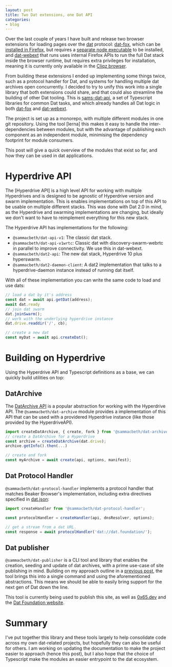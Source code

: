 ```yaml
---
layout: post
title: Two Dat extensions, one Dat API
categories:
- blog
---
```


Over the last couple of years I have built and release two browser extensions for loading pages over the [dat](//dat.foundation/) protocol: [dat-fox](https://github.com/sammacbeth/dat-fox), which can be [installed in Firefox](https://addons.mozilla.org/en-US/firefox/addon/dat-p2p-protocol/), but requires a [separate node executable](https://github.com/sammacbeth/dat-fox-helper/) to be installed, and [dat-webext](https://github.com/cliqz-oss/dat-webext) that runs uses internal Firefox APIs to run the full Dat stack inside the browser runtime, but requires extra privileges for installation, meaning it is currently only available in the [Cliqz browser](https://cliqz.com/download).

From building these extensions I ended up implementing some things twice, such as a protocol handler for Dat, and systems for handling multiple dat archives open concurrently. I decided to try to unify this work into a single library that both extensions could share, and that could also streamline the building of other Dat tooling. This is [sams-dat-api](https://github.com/sammacbeth/sams-dat-api), a set of Typescript libraries for common Dat tasks, and which already handles all Dat logic in both [dat-fox](https://github.com/sammacbeth/dat-fox) and [dat-webext](https://github.com/cliqz-oss/dat-webext).

The project is set up as a monorepo, with multiple different modules in one git repository. Using the tool [lerna] this makes it easy to handle the inter-dependencies between modules, but with the advantage of publishing each component as an independent module, minimising the dependency footprint for module consumers.

This post will give a quick overview of the modules that exist so far, and how they can be used in dat applications.

# Hyperdrive API

The [Hyperdrive API] is a high level API for working with multiple Hyperdrives and is designed to be agnostic of Hyperdrive version and swarm implementation. This is enables implementations on top of this API to be usable on multiple different stacks. This was done with Dat 2.0 in mind, as the Hyperdrive and swarming implementations are changing, but ideally we don't want to have to reimplement everything for this new stack.

The Hyperdrive API has implementations for the following:

 * `@sammacbeth/dat-api-v1`: The classic dat stack.
 * `@sammacbeth/dat-api-v1wrtc`: Classic dat with discovery-swarm-webrtc in parallel to improve connectivity. We use this in dat-webext.
 * `@sammacbeth/dat2-api`: The new dat stack, Hyperdrive 10 plus hyperswarm.
 * `@sammacbeth/dat2-daemon-client`: A dat2 implementation that talks to a hyperdrive-daemon instance instead of running dat itself.

With all of these implementation you can write the same code to load and use dats:

```javascript
// load a dat by it's address
const dat = await api.getDat(address);
await dat.ready
// join dat swarm
dat.joinSwarm();
// work with the underlying hyperdrive instance
dat.drive.readdir('/', cb);

// create a new dat
const myDat = await api.createDat();
```

# Building on Hyperdrive

Using the Hyperdrive API and Typescript definitions as a base, we can quickly build utilities on top:

## DatArchive

The [DatArchive API](//beakerbrowser.com/docs/apis/dat) is a popular abstraction for working with the Hyperdrive API. The `@sammacbeth/dat-archive` module provides a implementation of this API that can be used with a providered Hyperdrive instance (like those provided by the HyperdriveAPI).

```javascript
import createDatArchive, { create, fork } from '@sammacbeth/dat-archive';
// create a DatArchive for a Hyperdrive
const archive = createDatArchive(dat.drive);
archive.getInfo().then(...)

// create and fork
const myArchive = await create(api, options, manifest);
```

## Dat Protocol Handler

`@sammacbeth/dat-protocol-handler` implements a protocol handler that matches Beaker Browser's implementation, including extra directives specified in [dat.json](//beakerbrowser.com/docs/apis/manifest):

```javascript
import createHandler from '@sammacbeth/dat-protocol-handler';

const protocolHandler = createHandler(api, dnsResolver, options);

// get a stream from a dat URL.
const response = await protocolHandler('dat://dat.foundation/');
```

## Dat publisher

`@sammacbeth/dat-publisher` is a CLI tool and library that enables the creation, seeding and update of
dat archives, with a prime use-case of site publishing in mind. Building on my approach outline in a
[previous post](/blog/2019/05/26/automated-dat-publishing.html), the tool brings this into a single
command and using the aforementioned abstractions. This means we should be able to easily bring support
for the next gen of Dat down the line.

This tool is currently being used to publish this site, as well as [0x65.dev](dat://0x65.dev) and the
[Dat Foundation website](dat://dat.foundation).

# Summary

I've put together this library and these tools largely to help consolidate code across my own dat-related
projects, but hopefully they can also be useful for others. I am working on updating the documentation to make the project easier to approach (hence this post), but I also hope that the choice of Typescript make the modules 
an easier entrypoint to the dat ecosystem.
